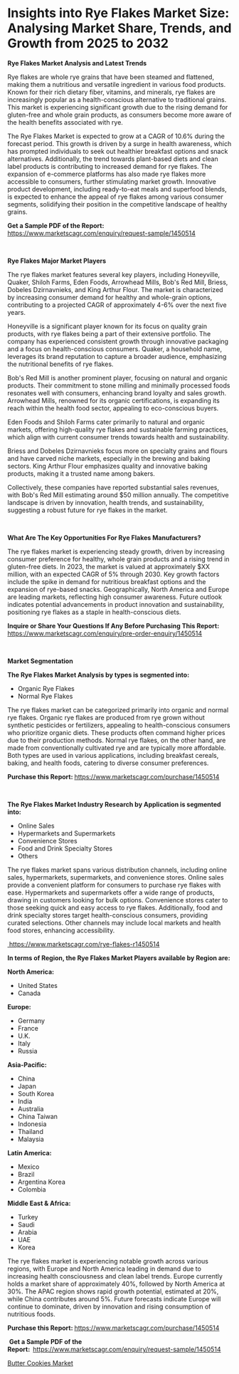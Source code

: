 <p><h1>Insights into Rye Flakes Market Size: Analysing Market Share, Trends, and Growth from 2025 to 2032</h1></p><p><strong>Rye Flakes Market Analysis and Latest Trends</strong></p>
<p><p>Rye flakes are whole rye grains that have been steamed and flattened, making them a nutritious and versatile ingredient in various food products. Known for their rich dietary fiber, vitamins, and minerals, rye flakes are increasingly popular as a health-conscious alternative to traditional grains. This market is experiencing significant growth due to the rising demand for gluten-free and whole grain products, as consumers become more aware of the health benefits associated with rye.</p><p>The Rye Flakes Market is expected to grow at a CAGR of 10.6% during the forecast period. This growth is driven by a surge in health awareness, which has prompted individuals to seek out healthier breakfast options and snack alternatives. Additionally, the trend towards plant-based diets and clean label products is contributing to increased demand for rye flakes. The expansion of e-commerce platforms has also made rye flakes more accessible to consumers, further stimulating market growth. Innovative product development, including ready-to-eat meals and superfood blends, is expected to enhance the appeal of rye flakes among various consumer segments, solidifying their position in the competitive landscape of healthy grains.</p></p>
<p><strong>Get a Sample PDF of the Report:&nbsp;</strong> <a href="https://www.marketscagr.com/enquiry/request-sample/1450514?utm_campaign=2320&utm_medium=2&utm_source=Github&utm_content=ia&utm_term=14022025&utm_id=rye-flakes">https://www.marketscagr.com/enquiry/request-sample/1450514</a></p>
<p>&nbsp;</p>
<p><strong>Rye Flakes Major Market Players</strong></p>
<p><p>The rye flakes market features several key players, including Honeyville, Quaker, Shiloh Farms, Eden Foods, Arrowhead Mills, Bob's Red Mill, Briess, Dobeles Dzirnavnieks, and King Arthur Flour. The market is characterized by increasing consumer demand for healthy and whole-grain options, contributing to a projected CAGR of approximately 4-6% over the next five years.</p><p>Honeyville is a significant player known for its focus on quality grain products, with rye flakes being a part of their extensive portfolio. The company has experienced consistent growth through innovative packaging and a focus on health-conscious consumers. Quaker, a household name, leverages its brand reputation to capture a broader audience, emphasizing the nutritional benefits of rye flakes.</p><p>Bob's Red Mill is another prominent player, focusing on natural and organic products. Their commitment to stone milling and minimally processed foods resonates well with consumers, enhancing brand loyalty and sales growth. Arrowhead Mills, renowned for its organic certifications, is expanding its reach within the health food sector, appealing to eco-conscious buyers.</p><p>Eden Foods and Shiloh Farms cater primarily to natural and organic markets, offering high-quality rye flakes and sustainable farming practices, which align with current consumer trends towards health and sustainability.</p><p>Briess and Dobeles Dzirnavnieks focus more on specialty grains and flours and have carved niche markets, especially in the brewing and baking sectors. King Arthur Flour emphasizes quality and innovative baking products, making it a trusted name among bakers.</p><p>Collectively, these companies have reported substantial sales revenues, with Bob's Red Mill estimating around $50 million annually. The competitive landscape is driven by innovation, health trends, and sustainability, suggesting a robust future for rye flakes in the market.</p></p>
<p>&nbsp;</p>
<p><strong>What Are The Key Opportunities For Rye Flakes Manufacturers?</strong></p>
<p><p>The rye flakes market is experiencing steady growth, driven by increasing consumer preference for healthy, whole grain products and a rising trend in gluten-free diets. In 2023, the market is valued at approximately $XX million, with an expected CAGR of 5% through 2030. Key growth factors include the spike in demand for nutritious breakfast options and the expansion of rye-based snacks. Geographically, North America and Europe are leading markets, reflecting high consumer awareness. Future outlook indicates potential advancements in product innovation and sustainability, positioning rye flakes as a staple in health-conscious diets.</p></p>
<p><strong>Inquire or Share Your Questions If Any Before Purchasing This Report:</strong> <a href="https://www.marketscagr.com/enquiry/pre-order-enquiry/1450514?utm_campaign=2320&utm_medium=2&utm_source=Github&utm_content=ia&utm_term=14022025&utm_id=rye-flakes">https://www.marketscagr.com/enquiry/pre-order-enquiry/1450514</a></p>
<p>&nbsp;</p>
<p><strong>Market Segmentation</strong></p>
<p><strong>The Rye Flakes Market Analysis by types is segmented into:</strong></p>
<p><ul><li>Organic Rye Flakes</li><li>Normal Rye Flakes</li></ul></p>
<p><p>The rye flakes market can be categorized primarily into organic and normal rye flakes. Organic rye flakes are produced from rye grown without synthetic pesticides or fertilizers, appealing to health-conscious consumers who prioritize organic diets. These products often command higher prices due to their production methods. Normal rye flakes, on the other hand, are made from conventionally cultivated rye and are typically more affordable. Both types are used in various applications, including breakfast cereals, baking, and health foods, catering to diverse consumer preferences.</p></p>
<p><strong>Purchase this Report:&nbsp;</strong><a href="https://www.marketscagr.com/purchase/1450514?utm_campaign=2320&utm_medium=2&utm_source=Github&utm_content=ia&utm_term=14022025&utm_id=rye-flakes">https://www.marketscagr.com/purchase/1450514</a></p>
<p>&nbsp;</p>
<p><strong>The Rye Flakes Market Industry Research by Application is segmented into:</strong></p>
<p><ul><li>Online Sales</li><li>Hypermarkets and Supermarkets</li><li>Convenience Stores</li><li>Food and Drink Specialty Stores</li><li>Others</li></ul></p>
<p><p>The rye flakes market spans various distribution channels, including online sales, hypermarkets, supermarkets, and convenience stores. Online sales provide a convenient platform for consumers to purchase rye flakes with ease. Hypermarkets and supermarkets offer a wide range of products, drawing in customers looking for bulk options. Convenience stores cater to those seeking quick and easy access to rye flakes. Additionally, food and drink specialty stores target health-conscious consumers, providing curated selections. Other channels may include local markets and health food stores, enhancing accessibility.</p></p>
<p><a href="https://www.marketscagr.com/rye-flakes-r1450514?utm_campaign=2320&utm_medium=2&utm_source=Github&utm_content=ia&utm_term=14022025&utm_id=rye-flakes">&nbsp;https://www.marketscagr.com/rye-flakes-r1450514</a></p>
<p><strong>In terms of Region, the Rye Flakes Market Players available by Region are:</strong></p>
<p>
    <p> <strong> North America: </strong>
        <ul>
            <li>United States</li>
            <li>Canada</li>
        </ul>
        </p> 
    <p> <strong> Europe: </strong>
        <ul>
            <li>Germany</li>
            <li>France</li>
            <li>U.K.</li>
            <li>Italy</li>
            <li>Russia</li>
        </ul>
        </p> 
    <p> <strong> Asia-Pacific: </strong>
        <ul>
            <li>China</li>
            <li>Japan</li>
            <li>South Korea</li>
            <li>India</li>
            <li>Australia</li>
            <li>China Taiwan</li>
            <li>Indonesia</li>
            <li>Thailand</li>
            <li>Malaysia</li>
        </ul>
        </p> 
    <p> <strong> Latin America: </strong>
        <ul>
            <li>Mexico</li>
            <li>Brazil</li>
            <li>Argentina Korea</li>
            <li>Colombia</li>
        </ul>
        </p> 
    <p> <strong> Middle East & Africa: </strong>
        <ul>
            <li>Turkey</li>
            <li>Saudi</li>
            <li>Arabia</li>
            <li>UAE</li>
            <li>Korea</li>
        </ul>
    </p>
    </p>
<p><p>The rye flakes market is experiencing notable growth across various regions, with Europe and North America leading in demand due to increasing health consciousness and clean label trends. Europe currently holds a market share of approximately 40%, followed by North America at 30%. The APAC region shows rapid growth potential, estimated at 20%, while China contributes around 5%. Future forecasts indicate Europe will continue to dominate, driven by innovation and rising consumption of nutritious foods.</p></p>
<p><strong>Purchase this Report: </strong><a href="https://www.marketscagr.com/purchase/1450514?utm_campaign=2320&utm_medium=2&utm_source=Github&utm_content=ia&utm_term=14022025&utm_id=rye-flakes">https://www.marketscagr.com/purchase/1450514</a></p>
<p>&nbsp;<strong>Get a Sample PDF of the Report:&nbsp;&nbsp;</strong><a href="https://www.marketscagr.com/enquiry/request-sample/1450514?utm_campaign=2320&utm_medium=2&utm_source=Github&utm_content=ia&utm_term=14022025&utm_id=rye-flakes">https://www.marketscagr.com/enquiry/request-sample/1450514</a></p>
<p><strong></strong></p>
<p><p><a href="https://github.com/AngelaWalsh696/Market-Research-Report-List-1/blob/main/butter-cookies-market.md?utm_campaign=2320&utm_medium=2&utm_source=Github&utm_content=ia&utm_term=14022025&utm_id=rye-flakes">Butter Cookies Market</a></p></p>